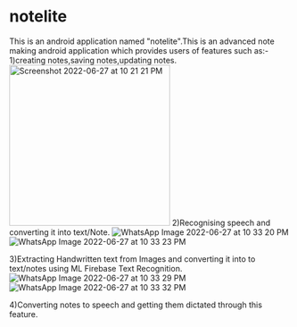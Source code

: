 # notelite
This is an android application named "notelite".This is an advanced note making android application which provides users of features such as:-
1)creating notes,saving notes,updating notes.
<img width="288" alt="Screenshot 2022-06-27 at 10 21 21 PM" src="https://user-images.githubusercontent.com/67542463/175994629-3ab35c37-e674-4e4e-9b5b-c9fbe56da95e.png">
2)Recognising speech and converting it into text/Note.
![WhatsApp Image 2022-06-27 at 10 33 20 PM](https://user-images.githubusercontent.com/67542463/175996709-9822d074-68eb-4e82-a737-2addb6ceb4c8.jpeg)
![WhatsApp Image 2022-06-27 at 10 33 23 PM](https://user-images.githubusercontent.com/67542463/175996745-0ec6e0dc-424f-4dfe-92a4-d68c12ac1a43.jpeg)

3)Extracting  Handwritten text from Images and converting it into to text/notes using ML Firebase Text Recognition.
![WhatsApp Image 2022-06-27 at 10 33 29 PM](https://user-images.githubusercontent.com/67542463/175996784-8a2f02d2-1a21-4a69-a62c-c2a0c40b3353.jpeg)
![WhatsApp Image 2022-06-27 at 10 33 32 PM](https://user-images.githubusercontent.com/67542463/175996810-db46499c-7ce2-4937-8b7e-255000b35ebd.jpeg)

4)Converting notes to speech and getting them dictated through this feature.



